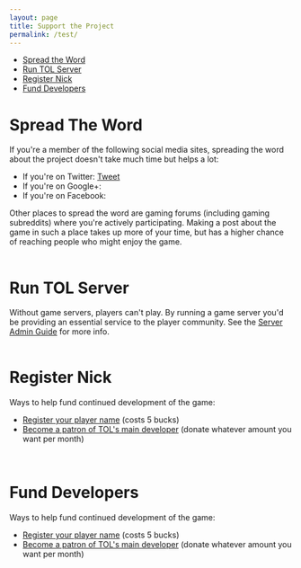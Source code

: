 ```yaml
---
layout: page
title: Support the Project
permalink: /test/
---
```


* [Spread the Word](#spreadtheword)
* [Run TOL Server](#runserver)
* [Register Nick](#registernick)
* [Fund Developers](#funddev)

<script>!function(d,s,id){var js,fjs=d.getElementsByTagName(s)[0],p=/^http:/.test(d.location)?'http':'https';if(!d.getElementById(id)){js=d.createElement(s);js.id=id;js.src=p+'://platform.twitter.com/widgets.js';fjs.parentNode.insertBefore(js,fjs);}}(document, 'script', 'twitter-wjs');</script>      
<script src="https://apis.google.com/js/platform.js" async defer></script>
<div id="fb-root"></div>
<script>(function(d, s, id) {
  var js, fjs = d.getElementsByTagName(s)[0];
  if (d.getElementById(id)) return;
  js = d.createElement(s); js.id = id;
  js.src = "//connect.facebook.net/en_GB/sdk.js#xfbml=1&version=v2.0";
  fjs.parentNode.insertBefore(js, fjs);
}(document, 'script', 'facebook-jssdk'));</script>

<a name="spreadtheword"></a><h1>Spread The Word</h1>
<div>If you're a member of the following social media sites, spreading the word
about the project doesn't take much time but helps a lot:<div>
<ul>
  <li>If you're on Twitter:
    <a href="https://twitter.com/share" class="twitter-share-button" data-url="www.terminal-overload.org" data-text="Terminal Overload is a home-made experimental free and open source multiplayer FPS game. http://www.terminal-overload.org" data-via="_NOTC_">Tweet</a>
  <li>If you're on Google+: 
    <div class="g-plus" data-action="share" data-annotation="bubble"></div>
  </li>    
  <li>If you're on Facebook: 
    <div class="fb-share-button" data-layout="button_count" data-href="http://www.terminal-overload.org"></div>      
  </li>      
</ul>
<div>Other places to spread the word are gaming forums (including gaming subreddits) where you're
actively participating. Making a post about the game in such a place takes up more of your time,
but has a higher chance of reaching people who might enjoy the game.
</div>
<br/>

<a name="runserver"></a><h1>Run TOL Server</h1>
<div>Without game servers, players can't play. By running a game server
you'd be providing an essential service to the player community.
See the 
<a href="https://github.com/fr1tz/terminal-overload/wiki/Server-Admin-Guide">
Server Admin Guide</a> for more info.
</div>
<br/>

<a name="registernick"></a><h1>Register Nick</h1>
<div>Ways to help fund continued development of the game:</div>
<ul>
  <li><a href="http://aims.wasted.ch">Register your player name</a> (costs 5 bucks)</li>	
  <li><a href="http://www.patreon.com/fr1tz">Become a patron of TOL's main developer</a> (donate whatever amount you want per month)</li>	
</ul>  
<br/>

<a name="funddev"></a><h1>Fund Developers</h1>
<div>Ways to help fund continued development of the game:</div>
<ul>
  <li><a href="http://aims.wasted.ch">Register your player name</a> (costs 5 bucks)</li>	
  <li><a href="http://www.patreon.com/fr1tz">Become a patron of TOL's main developer</a> (donate whatever amount you want per month)</li>	
</ul>  
<br/>





